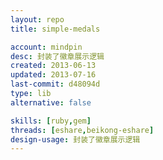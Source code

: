 ```yaml
---
layout: repo
title: simple-medals

account: mindpin
desc: 封装了徽章展示逻辑
created: 2013-06-13
updated: 2013-07-16
last-commit: d48094d
type: lib
alternative: false

skills: [ruby,gem]
threads: [eshare,beikong-eshare]
design-usage: 封装了徽章展示逻辑
---
```

